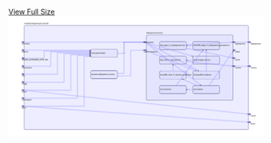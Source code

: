 [View Full Size](https://raw.githubusercontent.com/mingfang/terraform-k8s-modules/master/modules/kogito/task-console/diagram.svg?sanitize=true)<img src="diagram.svg"/>
